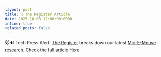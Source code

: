 ```yaml
---
layout: post
title: 🔧 The Register Article
date: 2025-10-08 12:00:00+0000
inline: true
related_posts: false
---
```


🐭🔊 Tech Press Alert: [The Register](https://www.theregister.com/) breaks down our latest [Mic-E-Mouse research](https://arxiv.org/abs/2509.13581). Check the full article [Here](https://forums.theregister.com/forum/all/2025/10/07/mouse_microphone_security/)